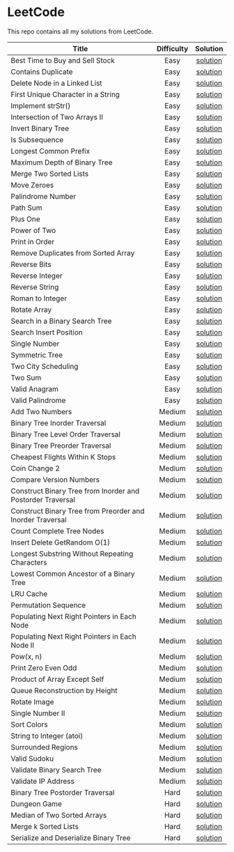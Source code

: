 # LeetCode

This repo contains all my solutions from LeetCode.

| Title                | Difficulty       | Solution  |
|---                   |:---:             |:---:      |
| Best Time to Buy and Sell Stock | Easy | [solution](/leetcode/solutions/easy/best-time-to-buy-and-sell-stock/) |
| Contains Duplicate | Easy | [solution](/leetcode/solutions/easy/contains-duplicate/) |
| Delete Node in a Linked List | Easy | [solution](/leetcode/solutions/easy/delete-node-in-a-linked-list/) |
| First Unique Character in a String | Easy | [solution](/leetcode/solutions/easy/first-unique-character-in-a-string/) |
| Implement strStr() | Easy | [solution](/leetcode/solutions/easy/implement-strstr/) |
| Intersection of Two Arrays II | Easy | [solution](/leetcode/solutions/easy/intersection-of-two-arrays-ii/) |
| Invert Binary Tree | Easy | [solution](/leetcode/solutions/easy/invert-binary-tree/) |
| Is Subsequence | Easy | [solution](/leetcode/solutions/easy/is-subsequence/) |
| Longest Common Prefix | Easy | [solution](/leetcode/solutions/easy/longest-common-prefix/) |
| Maximum Depth of Binary Tree | Easy | [solution](/leetcode/solutions/easy/maximum-depth-of-binary-tree/) |
| Merge Two Sorted Lists | Easy | [solution](/leetcode/solutions/easy/merge-two-sorted-lists/) |
| Move Zeroes | Easy | [solution](/leetcode/solutions/easy/move-zeroes/) |
| Palindrome Number | Easy | [solution](/leetcode/solutions/easy/palindrome-number/) |
| Path Sum | Easy | [solution](/leetcode/solutions/easy/path-sum/) |
| Plus One | Easy | [solution](/leetcode/solutions/easy/plus-one/) |
| Power of Two | Easy | [solution](/leetcode/solutions/easy/power-of-two/) |
| Print in Order | Easy | [solution](/leetcode/solutions/easy/print-in-order/) |
| Remove Duplicates from Sorted Array | Easy | [solution](/leetcode/solutions/easy/remove-duplicates-from-sorted-array/) |
| Reverse Bits | Easy | [solution](/leetcode/solutions/easy/reverse-bits/) |
| Reverse Integer | Easy | [solution](/leetcode/solutions/easy/reverse-integer/) |
| Reverse String | Easy | [solution](/leetcode/solutions/easy/reverse-string/) |
| Roman to Integer | Easy | [solution](/leetcode/solutions/easy/roman-to-integer/) |
| Rotate Array | Easy | [solution](/leetcode/solutions/easy/rotate-array/) |
| Search in a Binary Search Tree | Easy | [solution](/leetcode/solutions/easy/search-in-a-binary-search-tree/) |
| Search Insert Position | Easy | [solution](/leetcode/solutions/easy/search-insert-position/) |
| Single Number | Easy | [solution](/leetcode/solutions/easy/single-number/) |
| Symmetric Tree | Easy | [solution](/leetcode/solutions/easy/symmetric-tree/) |
| Two City Scheduling | Easy | [solution](/leetcode/solutions/easy/two-city-scheduling/) |
| Two Sum | Easy | [solution](/leetcode/solutions/easy/two-sum/) |
| Valid Anagram | Easy | [solution](/leetcode/solutions/easy/valid-anagram/) |
| Valid Palindrome | Easy | [solution](/leetcode/solutions/easy/valid-palindrome/) |
| Add Two Numbers | Medium | [solution](/leetcode/solutions/medium/add-two-numbers/) |
| Binary Tree Inorder Traversal | Medium | [solution](/leetcode/solutions/medium/binary-tree-inorder-traversal/) |
| Binary Tree Level Order Traversal | Medium | [solution](/leetcode/solutions/medium/binary-tree-level-order-traversal/) |
| Binary Tree Preorder Traversal | Medium | [solution](/leetcode/solutions/medium/binary-tree-preorder-traversal/) |
| Cheapest Flights Within K Stops | Medium | [solution](/leetcode/solutions/medium/cheapest-flights-within-k-stops/) |
| Coin Change 2 | Medium | [solution](/leetcode/solutions/medium/coin-change-2/) |
| Compare Version Numbers | Medium | [solution](/leetcode/solutions/medium/compare-version-numbers/) |
| Construct Binary Tree from Inorder and Postorder Traversal | Medium | [solution](/leetcode/solutions/medium/construct-binary-tree-from-inorder-and-postorder-traversal/) |
| Construct Binary Tree from Preorder and Inorder Traversal | Medium | [solution](/leetcode/solutions/medium/construct-binary-tree-from-preorder-and-inorder-traversal/) |
| Count Complete Tree Nodes | Medium | [solution](/leetcode/solutions/medium/count-complete-tree-nodes/) |
| Insert Delete GetRandom O(1) | Medium | [solution](/leetcode/solutions/medium/insert-delete-getrandom-o1/) |
| Longest Substring Without Repeating Characters | Medium | [solution](/leetcode/solutions/medium/longest-substring-without-repeating-characters/) |
| Lowest Common Ancestor of a Binary Tree | Medium | [solution](/leetcode/solutions/medium/lowest-common-ancestor-of-a-binary-tree/) |
| LRU Cache | Medium | [solution](/leetcode/solutions/medium/lru-cache/) |
| Permutation Sequence | Medium | [solution](/leetcode/solutions/medium/permutation-sequence/) |
| Populating Next Right Pointers in Each Node | Medium | [solution](/leetcode/solutions/medium/populating-next-right-pointers-in-each-node/) |
| Populating Next Right Pointers in Each Node II | Medium | [solution](/leetcode/solutions/medium/populating-next-right-pointers-in-each-node-ii/) |
| Pow(x, n) | Medium | [solution](/leetcode/solutions/medium/powx-n/) |
| Print Zero Even Odd | Medium | [solution](/leetcode/solutions/medium/print-zero-even-odd/) |
| Product of Array Except Self | Medium | [solution](/leetcode/solutions/medium/product-of-array-except-self/) |
| Queue Reconstruction by Height | Medium | [solution](/leetcode/solutions/medium/queue-reconstruction-by-height/) |
| Rotate Image | Medium | [solution](/leetcode/solutions/medium/rotate-image/) |
| Single Number II | Medium | [solution](/leetcode/solutions/medium/single-number-ii/) |
| Sort Colors | Medium | [solution](/leetcode/solutions/medium/sort-colors/) |
| String to Integer (atoi) | Medium | [solution](/leetcode/solutions/medium/string-to-integer-atoi/) |
| Surrounded Regions | Medium | [solution](/leetcode/solutions/medium/surrounded-regions/) |
| Valid Sudoku | Medium | [solution](/leetcode/solutions/medium/valid-sudoku/) |
| Validate Binary Search Tree | Medium | [solution](/leetcode/solutions/medium/validate-binary-search-tree/) |
| Validate IP Address | Medium | [solution](/leetcode/solutions/medium/validate-ip-address/) |
| Binary Tree Postorder Traversal | Hard | [solution](/leetcode/solutions/hard/binary-tree-postorder-traversal/) |
| Dungeon Game | Hard | [solution](/leetcode/solutions/hard/dungeon-game/) |
| Median of Two Sorted Arrays | Hard | [solution](/leetcode/solutions/hard/median-of-two-sorted-arrays/) |
| Merge k Sorted Lists | Hard | [solution](/leetcode/solutions/hard/merge-k-sorted-lists/) |
| Serialize and Deserialize Binary Tree | Hard | [solution](/leetcode/solutions/hard/serialize-and-deserialize-binary-tree/) |

